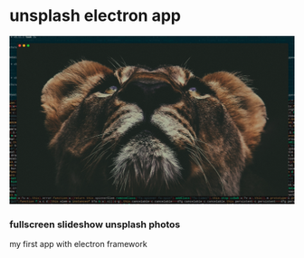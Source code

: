 # unsplash electron app

![unsplash app](https://raw.githubusercontent.com/tribeiros/unsplash/master/unsplash.png)


### fullscreen slideshow unsplash photos

my first app with electron framework
